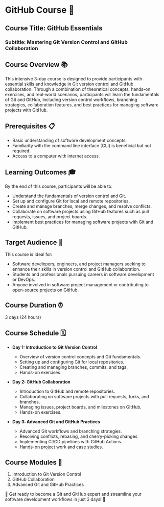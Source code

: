 # GitHub Course 🚀

## Course Title: GitHub Essentials
### Subtitle: Mastering Git Version Control and GitHub Collaboration

## Course Overview 📚
This intensive 3-day course is designed to provide participants with essential skills and knowledge in Git version control and GitHub collaboration. Through a combination of theoretical concepts, hands-on exercises, and real-world scenarios, participants will learn the fundamentals of Git and GitHub, including version control workflows, branching strategies, collaboration features, and best practices for managing software projects with GitHub.

## Prerequisites 📋
- Basic understanding of software development concepts.
- Familiarity with the command line interface (CLI) is beneficial but not required.
- Access to a computer with internet access.

## Learning Outcomes 🎓
By the end of this course, participants will be able to:
- Understand the fundamentals of version control and Git.
- Set up and configure Git for local and remote repositories.
- Create and manage branches, merge changes, and resolve conflicts.
- Collaborate on software projects using GitHub features such as pull requests, issues, and project boards.
- Implement best practices for managing software projects with Git and GitHub.

## Target Audience 🎯
This course is ideal for:
- Software developers, engineers, and project managers seeking to enhance their skills in version control and GitHub collaboration.
- Students and professionals pursuing careers in software development or DevOps.
- Anyone involved in software project management or contributing to open-source projects on GitHub.

## Course Duration ⏰
3 days (24 hours)

## Course Schedule 🗓️
- **Day 1: Introduction to Git Version Control**
  - Overview of version control concepts and Git fundamentals.
  - Setting up and configuring Git for local repositories.
  - Creating and managing branches, commits, and tags.
  - Hands-on exercises.

- **Day 2: GitHub Collaboration**
  - Introduction to GitHub and remote repositories.
  - Collaborating on software projects with pull requests, forks, and branches.
  - Managing issues, project boards, and milestones on GitHub.
  - Hands-on exercises.

- **Day 3: Advanced Git and GitHub Practices**
  - Advanced Git workflows and branching strategies.
  - Resolving conflicts, rebasing, and cherry-picking changes.
  - Implementing CI/CD pipelines with GitHub Actions.
  - Hands-on project work and case studies.

## Course Modules 📑
1. Introduction to Git Version Control
2. GitHub Collaboration
3. Advanced Git and GitHub Practices

🚀 Get ready to become a Git and GitHub expert and streamline your software development workflows in just 3 days! 🚀
